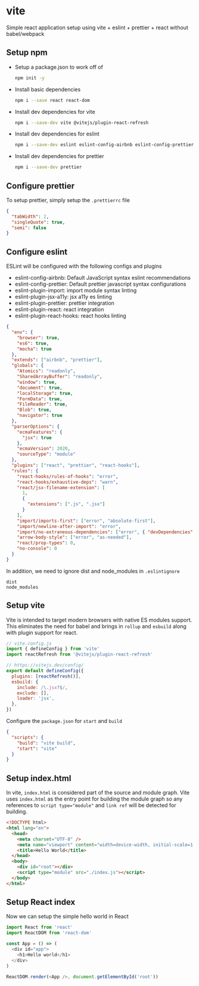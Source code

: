 # vite

Simple react application setup using vite + eslint + prettier + react without babel/webpack

## Setup npm

- Setup a package.json to work off of

  ```bash
  npm init -y
  ```

- Install basic dependencies

  ```bash
  npm i --save react react-dom
  ```

- Install dev dependencies for vite

  ```bash
  npm i --save-dev vite @vitejs/plugin-react-refresh
  ```

- Install dev dependencies for eslint

  ```bash
  npm i --save-dev eslint eslint-config-airbnb eslint-config-prettier eslint-plugin-import eslint-plugin-jsx-a11y eslint-plugin-prettier eslint-plugin-react eslint-plugin-react-hooks
  ```

- Install dev dependencies for prettier

  ```bash
  npm i --save-dev prettier
  ```

## Configure prettier

To setup prettier, simply setup the `.prettierrc` file

```json
{
  "tabWidth": 2,
  "singleQuote": true,
  "semi": false
}
```

## Configure eslint

ESLint will be configured with the following configs and plugins

- eslint-config-airbnb: Default JavaScript syntax eslint recommendations
- eslint-config-prettier: Default prettier javascript syntax configurations
- eslint-plugin-import: import module syntax linting
- eslint-plugin-jsx-a11y: jsx a11y es linting
- eslint-plugin-prettier: prettier integration
- eslint-plugin-react: react integration
- eslint-plugin-react-hooks: react hooks linting

```json
{
  "env": {
    "browser": true,
    "es6": true,
    "mocha": true
  },
  "extends": ["airbnb", "prettier"],
  "globals": {
    "Atomics": "readonly",
    "SharedArrayBuffer": "readonly",
    "window": true,
    "document": true,
    "localStorage": true,
    "FormData": true,
    "FileReader": true,
    "Blob": true,
    "navigator": true
  },
  "parserOptions": {
    "ecmaFeatures": {
      "jsx": true
    },
    "ecmaVersion": 2020,
    "sourceType": "module"
  },
  "plugins": ["react", "prettier", "react-hooks"],
  "rules": {
    "react-hooks/rules-of-hooks": "error",
    "react-hooks/exhaustive-deps": "warn",
    "react/jsx-filename-extension": [
      1,
      {
        "extensions": [".js", ".jsx"]
      }
    ],
    "import/imports-first": ["error", "absolute-first"],
    "import/newline-after-import": "error",
    "import/no-extraneous-dependencies": ["error", { "devDependencies": true }],
    "arrow-body-style": ["error", "as-needed"],
    "react/prop-types": 0,
    "no-console": 0
  }
}
```

In addition, we need to ignore dist and node_modules in `.eslintignore`

```
dist
node_modules
```

## Setup vite

Vite is intended to target modern browsers with native ES modules support. This eliminates the need for babel and brings in `rollup` and `esbuild` along with plugin support for react.

```javascript
// vite.config.js
import { defineConfig } from 'vite'
import reactRefresh from '@vitejs/plugin-react-refresh'

// https://vitejs.dev/config/
export default defineConfig({
  plugins: [reactRefresh()],
  esbuild: {
    include: /\.jsx?$/,
    exclude: [],
    loader: 'jsx',
  },
})
```

Configure the `package.json` for `start` and `build`

```json
{
  "scripts": {
    "build": "vite build",
    "start": "vite"
  }
}
```

## Setup index.html

In vite, `index.html` is considered part of the source and module graph. Vite uses `index.html` as the entry point for building the module graph so any references to `script type="module"` and `link ref` will be detected for building.

```html
<!DOCTYPE html>
<html lang="en">
  <head>
    <meta charset="UTF-8" />
    <meta name="viewport" content="width=device-width, initial-scale=1.0" />
    <title>Hello World</title>
  </head>
  <body>
    <div id="root"></div>
    <script type="module" src="./index.js"></script>
  </body>
</html>
```

## Setup React index

Now we can setup the simple hello world in React

```javascript
import React from 'react'
import ReactDOM from 'react-dom'

const App = () => (
  <div id="app">
    <h1>Hello world</h1>
  </div>
)

ReactDOM.render(<App />, document.getElementById('root'))
```
